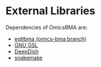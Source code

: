 # External Libraries
Dependencies of OmicsBMA are:

*  [eqtlbma (omics-bma branch)](https://github.com/gaow/eqtlbma.git)
*  [GNU GSL](ftp://ftp.gnu.org/gnu/gsl)
*  [DeepDish](https://github.com/uchicago-cs/deepdish)
*  [snakemake](https://bitbucket.org/snakemake/snakemake/wiki/Home)
